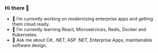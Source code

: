### Hi there 👋

- 🔭 I’m currently working on modernizing enterprise apps and getting them cloud ready.
- 🌱 I’m currently learning React, Microservices, Redis, Docker and Kubernetes.
- 💬 Ask me about C#, .NET, ASP .NET, Enterprise Apps, maintainable software design.
